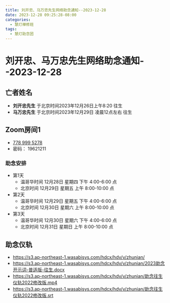 ```yaml
---
title: 刘开忠、马万忠先生网络助念通知--2023-12-28
date: 2023-12-28 09:25:28-08:00
categories:
  - 慧灯禅修班
tags:
  - 慧灯助念团
---
```

# 刘开忠、马万忠先生网络助念通知--2023-12-28

## 亡者姓名

- **刘开忠先生** 于北京时间2023年12月26日上午8:20 往生
- **马万忠先生** 于北京时间2023年12月29日 凌晨12点左右 往生

## Zoom房间1

- [778 999 5278](https://us02web.zoom.us/j/7789995278?pwd=VjZmbWJFY2k2K0E5RVB2cTNIQmhqUT09>)
- 密码： 19621211

### 助念安排

- 第1天
  - 温哥华时间 12月28日 星期四 下午 4:00-6:00 点  
  - 北京时间 12月29日 星期五 上午 8:00-10:00 点
- 第2天
  - 温哥华时间 12月29日 星期五 下午 4:00-6:00 点  
  - 北京时间 12月30日 星期六 上午 8:00-10:00 点
- 第3天
  - 温哥华时间 12月30日 星期六 下午 4:00-6:00 点  
  - 北京时间 12月31日 星期日 上午 8:00-10:00 点

## 助念仪轨

- <https://s3.ap-northeast-1.wasabisys.com/hdcx/hdv/v/zhunian/>
- <https://s3.ap-northeast-1.wasabisys.com/hdcx/hdv/v/zhunian/2023助念开示词-普适版-往生.docx>
- <https://s3.ap-northeast-1.wasabisys.com/hdcx/hdv/v/zhunian/助念往生仪轨2022修改版.mp4>
- <https://s3.ap-northeast-1.wasabisys.com/hdcx/hdv/v/zhunian/助念往生仪轨2022修改版.srt>
